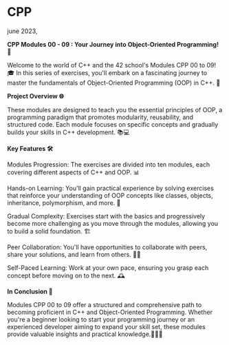 # CPP
june 2023,

**CPP Modules 00 - 09 : Your Journey into Object-Oriented Programming! 🚀**

Welcome to the world of C++ and the 42 school's Modules CPP 00 to 09! 🎓 In this series of exercises, you'll embark on a fascinating journey to master the fundamentals of Object-Oriented Programming (OOP) in C++. 🌟

**Project Overview 🌐**

These modules are designed to teach you the essential principles of OOP, a programming paradigm that promotes modularity, reusability, and structured code. Each module focuses on specific concepts and gradually builds your skills in C++ development. 📚💻

**Key Features 🛠️**

Modules Progression: The exercises are divided into ten modules, each covering different aspects of C++ and OOP. 📊

Hands-on Learning: You'll gain practical experience by solving exercises that reinforce your understanding of OOP concepts like classes, objects, inheritance, polymorphism, and more. 🧩

Gradual Complexity: Exercises start with the basics and progressively become more challenging as you move through the modules, allowing you to build a solid foundation. 🏗️

Peer Collaboration: You'll have opportunities to collaborate with peers, share your solutions, and learn from others. 👥🤝

Self-Paced Learning: Work at your own pace, ensuring you grasp each concept before moving on to the next. 🕰️

**In Conclusion 📜**

Modules CPP 00 to 09 offer a structured and comprehensive path to becoming proficient in C++ and Object-Oriented Programming. Whether you're a beginner looking to start your programming journey or an experienced developer aiming to expand your skill set, these modules provide valuable insights and practical knowledge.👨‍💻🚀
